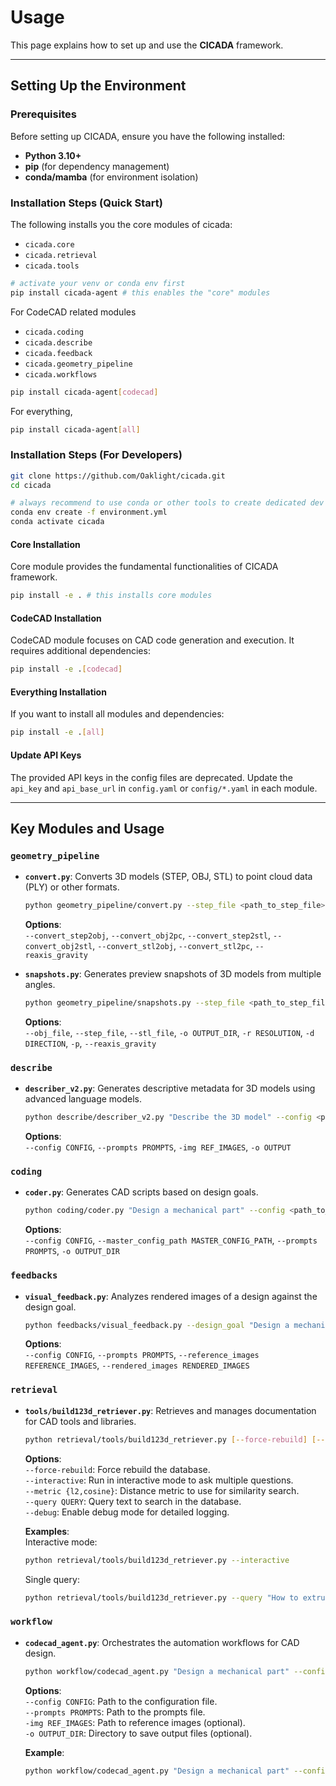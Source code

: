 # Usage

This page explains how to set up and use the **CICADA** framework.

---

## Setting Up the Environment

### Prerequisites

Before setting up CICADA, ensure you have the following installed:

- **Python 3.10+**
- **pip** (for dependency management)
- **conda/mamba** (for environment isolation)

### Installation Steps (Quick Start)

The following installs you the core modules of cicada:

- `cicada.core`
- `cicada.retrieval`
- `cicada.tools`

```bash
# activate your venv or conda env first
pip install cicada-agent # this enables the "core" modules
```

For CodeCAD related modules

- `cicada.coding`
- `cicada.describe`
- `cicada.feedback`
- `cicada.geometry_pipeline`
- `cicada.workflows`

```bash
pip install cicada-agent[codecad]
```

For everything,

```bash
pip install cicada-agent[all]
```

### Installation Steps (For Developers)

```bash
git clone https://github.com/Oaklight/cicada.git
cd cicada

# always recommend to use conda or other tools to create dedicated dev environment
conda env create -f environment.yml
conda activate cicada
```

#### Core Installation

Core module provides the fundamental functionalities of CICADA framework.

```bash
pip install -e . # this installs core modules
```

#### CodeCAD Installation

CodeCAD module focuses on CAD code generation and execution. It requires additional dependencies:

```bash
pip install -e .[codecad]
```

#### Everything Installation

If you want to install all modules and dependencies:

```bash
pip install -e .[all]
```

#### Update API Keys

The provided API keys in the config files are deprecated. Update the `api_key` and `api_base_url` in `config.yaml` or `config/*.yaml` in each module.

---

## Key Modules and Usage

### `geometry_pipeline`

- **`convert.py`**: Converts 3D models (STEP, OBJ, STL) to point cloud data (PLY) or other formats.

  ```bash
  python geometry_pipeline/convert.py --step_file <path_to_step_file> --convert_step2obj
  ```

  **Options**:  
  `--convert_step2obj`, `--convert_obj2pc`, `--convert_step2stl`, `--convert_obj2stl`, `--convert_stl2obj`, `--convert_stl2pc`, `--reaxis_gravity`

- **`snapshots.py`**: Generates preview snapshots of 3D models from multiple angles.

  ```bash
  python geometry_pipeline/snapshots.py --step_file <path_to_step_file> --snapshots
  ```

  **Options**:  
  `--obj_file`, `--step_file`, `--stl_file`, `-o OUTPUT_DIR`, `-r RESOLUTION`, `-d DIRECTION`, `-p`, `--reaxis_gravity`

### `describe`

- **`describer_v2.py`**: Generates descriptive metadata for 3D models using advanced language models.

  ```bash
  python describe/describer_v2.py "Describe the 3D model" --config <path_to_config> --prompts <path_to_prompts>
  ```

  **Options**:  
  `--config CONFIG`, `--prompts PROMPTS`, `-img REF_IMAGES`, `-o OUTPUT`

### `coding`

- **`coder.py`**: Generates CAD scripts based on design goals.

  ```bash
  python coding/coder.py "Design a mechanical part" --config <path_to_config> --prompts <path_to_prompts>
  ```

  **Options**:  
  `--config CONFIG`, `--master_config_path MASTER_CONFIG_PATH`, `--prompts PROMPTS`, `-o OUTPUT_DIR`

### `feedbacks`

- **`visual_feedback.py`**: Analyzes rendered images of a design against the design goal.

  ```bash
  python feedbacks/visual_feedback.py --design_goal "Design a mechanical part" --rendered_images <path_to_images>
  ```

  **Options**:  
  `--config CONFIG`, `--prompts PROMPTS`, `--reference_images REFERENCE_IMAGES`, `--rendered_images RENDERED_IMAGES`

### `retrieval`

- **`tools/build123d_retriever.py`**: Retrieves and manages documentation for CAD tools and libraries.

  ```bash
  python retrieval/tools/build123d_retriever.py [--force-rebuild] [--interactive] [--metric {l2,cosine}] [--query QUERY] [--debug]
  ```

  **Options**:  
  `--force-rebuild`: Force rebuild the database.  
  `--interactive`: Run in interactive mode to ask multiple questions.  
  `--metric {l2,cosine}`: Distance metric to use for similarity search.  
  `--query QUERY`: Query text to search in the database.  
  `--debug`: Enable debug mode for detailed logging.

  **Examples**:  
  Interactive mode:

  ```bash
  python retrieval/tools/build123d_retriever.py --interactive
  ```

  Single query:

  ```bash
  python retrieval/tools/build123d_retriever.py --query "How to extrude a shape?"
  ```

### `workflow`

- **`codecad_agent.py`**: Orchestrates the automation workflows for CAD design.

  ```bash
  python workflow/codecad_agent.py "Design a mechanical part" --config <path_to_config> --prompts <path_to_prompts>
  ```

  **Options**:  
   `--config CONFIG`: Path to the configuration file.  
   `--prompts PROMPTS`: Path to the prompts file.  
   `-img REF_IMAGES`: Path to reference images (optional).  
   `-o OUTPUT_DIR`: Directory to save output files (optional).

  **Example**:

  ```bash
  python workflow/codecad_agent.py "Design a mechanical part" --config workflow/config/code-llm.yaml --prompts workflow/prompts/code-llm.yaml -o output/
  ```

  <!--

## Configuration Samples

Configuration samples are pre - defined sets of configurations that serve as examples for users to understand how to set up different aspects of a system. In the context of our project, the `configuration.samples` directory contains various configuration files that can be used as a starting point for different scenarios.

### What's Inside

The `configuration.samples` directory has sub - directories and files related to different types of configurations:

- **Configs Directory**:
  - `coding.yaml`: This configuration file is likely related to the coding - related settings. It might contain parameters for code editors, coding styles, or any specific configurations related to the coding tasks within our system.
  - `core.yaml`: Could be related to the core functionality of the system. It may define settings such as default values for certain operations, initial states, or fundamental configurations that affect the overall behavior of the application.
  - Other files like `describe.yaml`, `feedback.yaml`, `retrieval.yaml`, `tools.yaml` also contain configurations specific to their respective areas. For example, `describe.yaml` might be for settings related to the description generation part of the system, `feedback.yaml` for feedback - related configurations, and so on.
  - Inside the `workflow` sub - directory, there are files like `code - llm.yaml`, `describe - vlm.yaml`, etc. These are related to the workflow configurations, especially when it comes to integrating with different language models or performing specific tasks in a sequence.
- **Prompts Directory**:
  - Similar to the `configs` directory, the `prompts` directory also has files related to different types of prompts. For example, `coding.yaml` in the `prompts` directory might contain specific prompts related to coding tasks, while the files in the `describe` and `feedback` sub - directories of `prompts` are related to the prompts used for description and feedback generation respectively.

### How to Use

1. **Identify Your Use Case**: First, determine which aspect of the system you are trying to configure. For example, if you are working on coding - related tasks, you might look at the `coding.yaml` file in the `configuration.samples` directory.
2. **Copy and Modify**: You can copy the relevant configuration file to a location where you can make your customizations. Then, start modifying the values according to your specific requirements. For instance, if the `coding.yaml` file has a parameter for the maximum line length in code, and you want to change it to a different value, you can do so in your copied file.
3. **Refer to Documentation**: Along with the sample configurations, it's important to refer to the overall project documentation. The documentation will provide more context on what each configuration parameter means and how it interacts with other parts of the system. This will help you make informed decisions while customizing the configurations. -->
